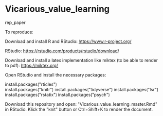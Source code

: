 # Vicarious_value_learning
 rep_paper

To reproduce:

Download and install R and RStudio:
https://www.r-project.org/

RStudio:
https://rstudio.com/products/rstudio/download/

Download and install a latex implementation like miktex (to be able to render to pdf):
https://miktex.org/

Open RStudio and install the necessary packages:

install.packages("rticles")    
install.packages("knitr")
install.packages("tidyverse")
install.packages("lsr")
install.packages("rstatix")
install.packages("psych")  

Download this repository and open: "Vicarious_value_learning_master.Rmd" in RStudio. 
Klick the "knit" button or Ctrl+Shift+K to render the document.
